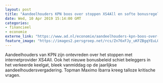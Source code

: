 ```yaml
---
layout: post
title: "Aandeelhouders KPN boos over stoppen XS4All en softe bonusregels voor top"
date: Wed, 10 Apr 2019 15:14:00 GMT
categories: 
- financieel 
- economie 
externe_link: "https://www.ad.nl/economie/aandeelhouders-kpn-boos-over-stoppen-xs4all-en-softe-bonusregels-voor-top~a2d4cced/"
feature_image: "https://images2.persgroep.net/rcs/Zn76xFJy_uKFZBgqYEuLOEeJSEs/diocontent/140549828/_fitwidth/400/?appId=21791a8992982cd8da851550a453bd7f&quality=0.7"
---
```


Aandeelhouders van KPN zijn ontevreden over het stoppen met internetprovider XS4All. Ook het nieuwe bonusbeleid schiet beleggers in het verkeerde keelgat, bleek vanmiddag op de jaarlijkse aandeelhoudersvergadering. Topman Maximo Ibarra kreeg talloze kritische vragen.
